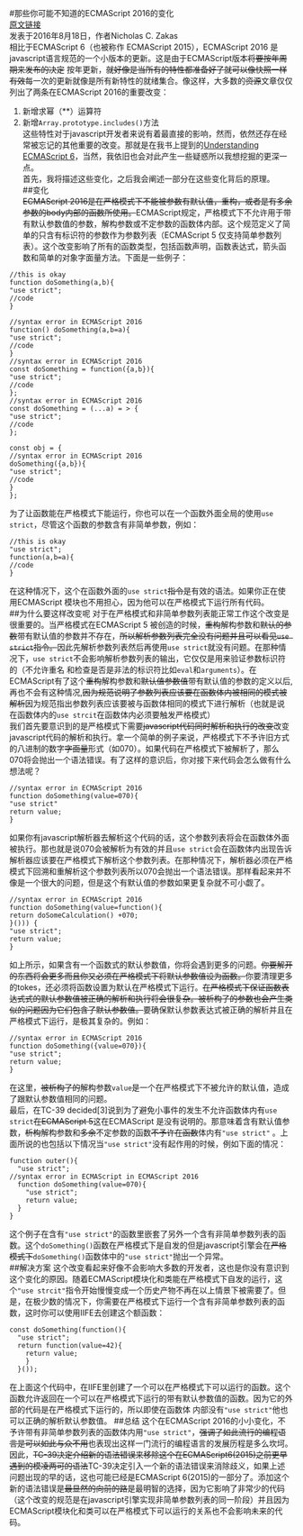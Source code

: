 #那些你可能不知道的ECMAScript 2016的变化  
[原文链接]( https://www.nczonline.net/blog/2016/10/the-ecmascript-2016-change-you-probably-dont-know/)  
发表于2016年8月18日，作者Nicholas C. Zakas  
相比于ECMAScript 6（也被称作 ECMAScript 2015），ECMAScript 2016 是javascript语言规范的一个小版本的更新。这是由于ECMAScript版本~~将要按年周期来发布的决定~~ 按年更新，~~就好像是当所有的特性都准备好了就可以像快照一样有效~~每一次的更新就像是所有新特性的就绪集合。像这样，大多数的~~资源~~文章仅仅列出了两条在ECMAScript 2016的重要改变：  
1. 新增求幂（**）运算符  
2. 新增`Array.prototype.includes()`方法  
这些特性对于javascript开发者来说有着最直接的影响，然而，依然还存在经常被忘记的其他重要的改变。那就是在我书上提到的[Understanding ECMAScript 6](https://www.amazon.com/Understanding-ECMAScript-Definitive-JavaScript-Developers/dp/1593277571/ref=as_li_ss_tl?ie=UTF8&linkCode=sl1&tag=nczonline-20&linkId=91b694f186236ecbdeead9bdc9c33e4e)，当然，我依旧也会对此产生一些疑惑所以我想挖掘的更深一点。  
首先，我将描述这些变化，之后我会阐述一部分在这些变化背后的原理。  
##变化  
~~ECMAScript 2016是在严格模式下不能被参数有默认值，重构，或者是有多余参数的body内部的函数所使用。~~ECMAScript规定，严格模式下不允许用于带有默认参数值的参数，解构参数或不定参数的函数体内部。这个规范定义了简单的只含有标识符的参数作为参数列表（ECMAScript 5 仅支持简单参数列表）。这个改变影响了所有的函数类型，包括函数声明，函数表达式，箭头函数和简单的对象字面量方法。下面是一些例子：
```
//this is okay
function doSomething(a,b){
"use strict";
//code
}

//syntax error in ECMAScript 2016
function() doSomething(a,b=a){
"use strict";
//code
}
//syntax error in ECMAScript 2016
const doSomething = function({a,b}){
"use strict";
//code
};
//syntax error in ECMAScript 2016
const doSomething = (...a) = > {
"use strict";
//code
};

const obj = {
//syntax error in ECMAScript 2016
doSomething({a,b}){
"use strict";
//code
}
};
```
为了让函数能在严格模式下能运行，你也可以在一个函数外面全局的使用`use strict`，尽管这个函数的参数含有非简单参数，例如：
```
//this is okay
"use strict";
function(a,b=a){
//code
}
```

在这种情况下，这个在函数外面的`use strict`~~指令~~是有效的语法。如果你正在使用ECMAScript 模块也不用担心，因为他可以在严格模式下运行所有代码。  
 ##为什么要这样改变呢
 对于在严格模式和非简单参数列表能正常工作这个改变是很重要的。当严格模式在ECMAScript 5 被创造的时候，~~重构~~解构参数和~~默认的参数~~带有默认值的参数并不存在，~~所以解析参数列表完全没有问题并且可以看见`use strict`指令。~~因此先解析参数列表然后再使用`use strict`就没有问题。在那种情况下，`use strict`不会影响解析参数列表的输出，它仅仅是用来验证参数标识符的（不允许重名 和检查是否是非法的标识符比如`eval`和`arguments`）。在ECMAScript有了这个~~重构~~解构参数和~~默认值参数值~~带有默认值的参数的定义以后,再也不会有这种情况,~~因为规范说明了参数列表应该要在函数体内被相同的模式被解析~~因为规范指出参数列表应该要被与函数体相同的模式下进行解析（也就是说 在函数体内的`use strcit`在函数体内必须要触发严格模式）  
 我们首先要意识到的是严格模式下需要~~javascript代码同时解析和执行的改变~~改变javascript代码的解析和执行。拿一个简单的例子来说，严格模式下不予许旧方式的八进制的数字~~字面量~~形式（如070）。如果代码在严格模式下被解析了，那么070将会抛出一个语法错误。有了这样的意识后，你对接下来代码会怎么做有什么想法呢？
 ```
 //syntax error in ECMAScript 2016
 function doSomething(value=070){
 "use strict"
 return value;
 }
 ```
 如果你有javascript解析器去解析这个代码的话，这个参数列表将会在函数体外面被执行。那也就是说070会被解析为有效的并且`use strict`会在函数体内出现告诉解析器应该要在严格模式下解析这个参数列表。在那种情况下，解析器必须在严格模式下回溯和重解析这个参数列表所以070会抛出一个语法错误。那样看起来并不像是一个很大的问题，但是这个有默认值的参数如果更复杂就不可小觑了。
 ```
 //syntax error in ECMAScript 2016
 function doSomething(value=function(){
 return doSomeCalculation() +070;
 }())) {
 "use strict";
 return value;
 }
 ```
 如上所示，如果含有一个函数式的默认参数值，你将会遇到更多的问题。~~你要解开的东西将会更多而且你又必须在严格模式下将默认参数值设为函数。~~你要清理更多的tokes，还必须将函数设置为默认在严格模式下运行。~~在严格模式下保证函数表达式式的默认参数值被正确的解析和执行将会很复杂。被析构了的参数也会产生类似的问题因为它们包含了默认参数值。~~要确保默认参数表达式被正确的解析并且在严格模式下运行，是极其复杂的。例如：
 ```
 //syntax error in ECMAScript 2016
 function doSomething({value=070}){
 "use strict";
 return value;
 }
 ```
 在这里，~~被析构了的~~解构参数`value`是一个在严格模式下不被允许的默认值，造成了跟默认参数值相同的问题。  
最后，在TC-39 decided[3]说到为了避免小事件的发生不允许函数体内有`use strict`~~在ECMAScript 5~~这在ECMAScript 是没有说明的。那意味着含有默认值参数，~~析构~~解构参数和~~多余~~不定参数的函数~~不予许在函数~~体内有`"use strict"` 。上面所说的也包括以下情况当`"use strict"`没有起作用的时候，例如下面的情况：
 ```
 function outer(){
   "use strict";
 //syntax error in ECMAScript in ECMAScript 2016
   function doSomething(value=070){
     "use strict";
     return value;
   }
 }
 ```
 这个例子在含有`"use strict"`的函数里嵌套了另外一个含有非简单参数列表的函数。这个`doSomething()`函数在严格模式下是自发的但是javascript引擎会在~~严格模式下~~`doSomething()`函数体中的`"use strict"`抛出一个异常。  
 ##解决方案
 这个改变看起来好像不会影响大多数的开发者，这也是你没有意识到这个变化的原因。随着ECMAScript模块化和类能在严格模式下自发的运行，这个`"use strcit"`指令开始慢慢变成一个历史产物不再在以上情景下被需要了。但是，在极少数的情况下，你需要在严格模式下运行一个含有非简单参数列表的函数，这时你可以使用IIFE去创建这个额函数：
 ```
 const doSomething(function(){
   "use strict";
   return function(value=42){
     return value;
     }
   }());
```
在上面这个代码中，在IIFE里创建了一个可以在严格模式下可以运行的函数。这个函数允许返回在一个可以在严格模式下运行的带有默认参数值的函数。因为它的外部的代码是在严格模式下运行的，所以即使在函数体 内部没有`"use strict"`他也可以正确的解析默认参数值。
##总结
这个在ECMAScript 2016的小小变化，不予许带有非简单参数列表的函数体内用`"use strict"`，~~强调了如此流行的编程语言是可以如此与众不用~~也表现出这样一门流行的编程语言的发展历程是多么坎坷。因此，~~TC-39决定介绍新的语法错误来移除这个在ECMAScript6(2015)之前更早遇到的模凌两可的语法~~TC-39决定引入一个新的语法错误来消除歧义，如果上述问题出现的早的话，这也可能已经是ECMAScript 6(2015)的一部分了。添加这个新的语法错误是~~最显然的向前的路~~是最明智的选择，因为它影响了非常少的代码（这个改变的规范是在javascript引擎实现非简单参数列表的同一阶段）并且因为ECMAScript模块化和类可以在严格模式下可以运行的关系也不会影响未来的代码。

 
 